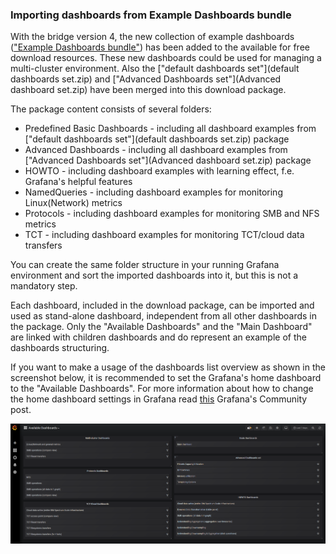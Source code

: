 ### Importing dashboards from Example Dashboards bundle

With the bridge version 4, the new collection of example dashboards (["Example Dashboards bundle"](example_dashboards_bundle.zip)) has been added to the available for free download resources. These new dashboards could be used for managing a multi-cluster environment. Also the ["default dashboards set"](default dashboards set.zip) and  ["Advanced Dashboards set"](Advanced dashboard set.zip)  have been merged into this download package.



The package content consists of several folders:

- Predefined Basic Dashboards - including all dashboard examples from ["default dashboards set"](default dashboards set.zip) package
- Advanced Dashboards -  including all dashboard examples from ["Advanced Dashboards set"](Advanced dashboard set.zip) package
- HOWTO - including dashboard examples with learning effect, f.e. Grafana's helpful features
- NamedQueries - including dashboard examples for monitoring Linux(Network) metrics
- Protocols - including dashboard examples for monitoring SMB and NFS metrics
- TCT - including dashboard examples for monitoring TCT/cloud data transfers

You can create the same folder structure in your running Grafana environment and sort the imported dashboards into it, but this is not a mandatory step.



Each dashboard, included in the download package, can be imported and used as stand-alone dashboard, independent from all other dashboards in the package.  Only the "Available Dashboards" and the "Main Dashboard" are linked with children dashboards and do represent an example of the dashboards structuring.



If you want to make a usage of the dashboards list overview as shown in the screenshot below, it is recommended to set the Grafana's home dashboard to the "Available Dashboards". For more information about how to change the home dashboard settings in Grafana read [this](https://community.grafana.com/t/change-home-dashboard/7441) Grafana's Community post.

![](AvailableDashboards.PNG)
